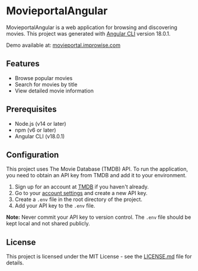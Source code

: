 # MovieportalAngular

MovieportalAngular is a web application for browsing and discovering movies. This project was generated with [Angular CLI](https://github.com/angular/angular-cli) version 18.0.1.

Demo available at: [movieportal.improwise.com](https://movieportal.improwise.com)

## Features

- Browse popular movies
- Search for movies by title
- View detailed movie information

## Prerequisites

- Node.js (v14 or later)
- npm (v6 or later)
- Angular CLI (v18.0.1)

## Configuration

This project uses The Movie Database (TMDB) API. To run the application, you need to obtain an API key from TMDB and add it to your environment.

1. Sign up for an account at [TMDB](https://www.themoviedb.org/signup) if you haven't already.
2. Go to your [account settings](https://www.themoviedb.org/settings/api) and create a new API key.
3. Create a `.env` file in the root directory of the project.
4. Add your API key to the `.env` file.

**Note:** Never commit your API key to version control. The `.env` file should be kept local and not shared publicly.

## License

This project is licensed under the MIT License - see the [LICENSE.md](LICENSE.md) file for details.
